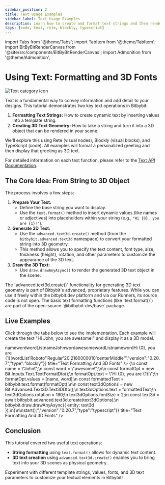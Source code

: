 ```yaml
---
sidebar_position: 2
title: Text Usage Examples
sidebar_label: Text Usage Examples
description: Learn how to create and format text strings and then render them as 3D text geometry in Bitbybit using Rete, Blockly, and TypeScript.
tags: [code, text, rete, blockly, typescript]
---
```


import Tabs from '@theme/Tabs';
import TabItem from '@theme/TabItem';
import BitByBitRenderCanvas from '@site/src/components/BitByBitRenderCanvas';
import Admonition from '@theme/Admonition';

# Using Text: Formatting and 3D Fonts

<img 
  class="category-icon-small" 
  src="https://s.bitbybit.dev/assets/icons/white/text-icon.svg" 
  alt="Text category icon" 
  title="Text category icon" /> 

Text is a fundamental way to convey information and add detail to your designs. This tutorial demonstrates two key text operations in Bitbybit:

1.  **Formatting Text Strings:** How to create dynamic text by inserting values into a template string.
2.  **Creating 3D Text Geometry:** How to take a string and turn it into a 3D object that can be rendered in your scene.

We'll explore this using Rete (visual nodes), Blockly (visual blocks), and TypeScript (code). All examples will format a personalized greeting and then display that greeting as 3D text.

For detailed information on each text function, please refer to the [Text API Documentation](https://docs.bitbybit.dev/classes/Bit.Text.html).

## The Core Idea: From String to 3D Object

The process involves a few steps:

1.  **Prepare Your Text:**
    *   Define the base string you want to display.
    *   Use the `text.format()` method to insert dynamic values (like names or adjectives) into placeholders within your string (e.g., `"Hi {0}, you are {1}!"`).
2.  **Generate 3D Text:**
    *   Use the `advanced.text3d.create()` method (from the `bitbybit.advanced.text3d` namespace) to convert your formatted string into 3D geometry.
    *   This method allows you to specify the text content, font type, size, thickness (height), rotation, and other parameters to customize the appearance of the 3D text.
3.  **Draw the 3D Text:**
    *   Use `draw.drawAnyAsync()` to render the generated 3D text object in the scene.

<Admonition type="info" title="3D Text Feature">
    The `advanced.text3d.create()` functionality for generating 3D text geometry is part of Bitbybit's advanced, proprietary features. While you can use it freely within the bitbybit.dev platform and via our Runners, its source code is not open. The basic text formatting functions (like `text.format()`) are part of the open-source `@bitbybit-dev/base` package.
</Admonition>

## Live Examples

Click through the tabs below to see the implementation. Each example will create the text "Hi John, you are awesome!" and display it as a 3D model.
  
<Tabs groupId="vectors-live-examples">
<TabItem value="rete" label="Rete">
    <BitByBitRenderCanvas
    requireManualStart={true}
    script={{"script":"{\"id\":\"rete-v2-json\",\"nodes\":{\"e51f1cebbbae25d4\":{\"id\":\"e51f1cebbbae25d4\",\"name\":\"bitbybit.text.format\",\"customName\":\"format\",\"async\":false,\"drawable\":false,\"data\":{\"genericNodeData\":{\"hide\":false,\"oneOnOne\":false,\"flatten\":0,\"forceExecution\":false},\"text\":\"Hi {0}, you are {1}!\",\"values\":[\"World\"]},\"inputs\":{\"values\":{\"connections\":[{\"node\":\"f4eb250a27a91bba\",\"output\":\"list\",\"data\":{}}]}},\"position\":[399.1515481894714,317.67783254941753]},\"f4eb250a27a91bba\":{\"id\":\"f4eb250a27a91bba\",\"name\":\"bitbybit.lists.createList\",\"customName\":\"create list\",\"data\":{},\"inputs\":{\"listElements\":{\"connections\":[{\"node\":\"0b2160a0ad9c8877\",\"output\":\"result\",\"data\":{}},{\"node\":\"d258ec68e21669ea\",\"output\":\"result\",\"data\":{}}]}},\"position\":[28.52019681370868,393.87997844264095]},\"d258ec68e21669ea\":{\"id\":\"d258ec68e21669ea\",\"name\":\"bitbybit.text.create\",\"customName\":\"create\",\"async\":false,\"drawable\":false,\"data\":{\"genericNodeData\":{\"hide\":false,\"oneOnOne\":false,\"flatten\":0,\"forceExecution\":false},\"text\":\"awesome\"},\"inputs\":{},\"position\":[-431.5143578525457,444.65038651781117]},\"0b2160a0ad9c8877\":{\"id\":\"0b2160a0ad9c8877\",\"name\":\"bitbybit.text.create\",\"customName\":\"create\",\"async\":false,\"drawable\":false,\"data\":{\"genericNodeData\":{\"hide\":false,\"oneOnOne\":false,\"flatten\":0,\"forceExecution\":false},\"text\":\"John\"},\"inputs\":{},\"position\":[-431.2924713328231,184.24991413435163]},\"a90e6a83f49020c6\":{\"id\":\"a90e6a83f49020c6\",\"name\":\"bitbybit.advanced.text3d.create\",\"customName\":\"text 3d\",\"async\":true,\"drawable\":true,\"data\":{\"genericNodeData\":{\"hide\":false,\"oneOnOne\":false,\"flatten\":0,\"forceExecution\":false},\"text\":\"bitbybit.dev\",\"fontType\":\"Roboto\",\"fontVariant\":\"Regular\",\"fontSize\":2,\"height\":0.2,\"rotation\":180,\"origin\":[0,0,0],\"direction\":[0,1,0],\"originAlignment\":\"centerMiddle\"},\"inputs\":{\"text\":{\"connections\":[{\"node\":\"e51f1cebbbae25d4\",\"output\":\"result\",\"data\":{}}]}},\"position\":[778.5000526533418,314.427689068662]}}}","version":"0.20.7","type":"rete"}}
    title="Text Formatting And 3D Fonts"
    />
</TabItem>
<TabItem value="blockly" label="Blockly">
  <BitByBitRenderCanvas
    requireManualStart={true}
    script={{"script":"<xml xmlns=\"https://developers.google.com/blockly/xml\"><variables><variable id=\"`|,;v]ai`xS;5u+t%Or0\">name</variable><variable id=\"*xyx{pSP*|r|wZPsJfSL\">word</variable><variable id=\"8h{$wdE[xK@-2/$jc:wO\">wordList</variable></variables><block type=\"variables_set\" id=\"wT{mc-Afys)89RpezBxC\" x=\"-100\" y=\"-217\"><field name=\"VAR\" id=\"`|,;v]ai`xS;5u+t%Or0\">name</field><value name=\"VALUE\"><block type=\"text\" id=\".=G^GbD}bqe9kLto]+5;\"><field name=\"TEXT\">John</field></block></value><next><block type=\"variables_set\" id=\"lDAkO|%rq}`6p,#GW2O:\"><field name=\"VAR\" id=\"*xyx{pSP*|r|wZPsJfSL\">word</field><value name=\"VALUE\"><block type=\"text\" id=\"]A*F?|Vl/wEQDJjjk=;[\"><field name=\"TEXT\">awesome</field></block></value><next><block type=\"variables_set\" id=\"0A21C{TN9lID,AD;G:,T\"><field name=\"VAR\" id=\"8h{$wdE[xK@-2/$jc:wO\">wordList</field><value name=\"VALUE\"><block type=\"lists_create_with\" id=\"eO)#fJMq0{,`uc+/`mDo\"><mutation items=\"2\"></mutation><value name=\"ADD0\"><block type=\"variables_get\" id=\"F3AdVR`g{*nh{#NgQ9JR\"><field name=\"VAR\" id=\"`|,;v]ai`xS;5u+t%Or0\">name</field></block></value><value name=\"ADD1\"><block type=\"variables_get\" id=\"Y)0]O0xBxO2K?87s@7^[\"><field name=\"VAR\" id=\"*xyx{pSP*|r|wZPsJfSL\">word</field></block></value></block></value><next><block type=\"bitbybit.draw.drawAnyAsyncNoReturn\" id=\"NhzPkha%8GJ,=/Ka-1;W\"><value name=\"Entity\"><block type=\"bitbybit.advanced.text3d.create\" id=\"X%/X5*pSYyP2,o.4j~VA\"><value name=\"Text\"><block type=\"bitbybit.text.format\" id=\"Yyw0WiZ!pDdcQr?hLlzU\"><value name=\"Text\"><block type=\"text\" id=\"N_V+Y6!f~YOID{c|gqpz\"><field name=\"TEXT\">Hi {0}, you are {1}!</field></block></value><value name=\"Values\"><block type=\"variables_get\" id=\"G@wz5n5;cd|qaGFe3b+]\"><field name=\"VAR\" id=\"8h{$wdE[xK@-2/$jc:wO\">wordList</field></block></value></block></value><value name=\"FontType\"><block type=\"bitbybit.advanced.text3d.fontsEnum\" id=\":Mk1IT+pCNu%H6(2gP]p\"><field name=\"bitbybit.advanced.text3d.fontsEnum\">'Roboto'</field></block></value><value name=\"FontVariant\"><block type=\"bitbybit.advanced.text3d.fontVariantsEnum\" id=\"bVtj9S4!(_V0-#mk0KcD\"><field name=\"bitbybit.advanced.text3d.fontVariantsEnum\">'Regular'</field></block></value><value name=\"FontSize\"><block type=\"math_number\" id=\"t)rdaYMBQ$v?_91#oTN]\"><field name=\"NUM\">2</field></block></value><value name=\"Height\"><block type=\"math_number\" id=\"Qz5,/7JH#}vnY2n3PvJm\"><field name=\"NUM\">0.2</field></block></value><value name=\"Rotation\"><block type=\"math_number\" id=\"!{rOa}OgKv!rZ+}0ui)U\"><field name=\"NUM\">180</field></block></value><value name=\"Origin\"><block type=\"bitbybit.vector.vectorXYZ\" id=\"XNtSRg+c2uVWcfyO~+.3\"><value name=\"X\"><block type=\"math_number\" id=\"*2uUA,^E7BS/76q;_Iz(\"><field name=\"NUM\">0</field></block></value><value name=\"Y\"><block type=\"math_number\" id=\"yFYa;*jZIzmwTHxS=l((\"><field name=\"NUM\">0</field></block></value><value name=\"Z\"><block type=\"math_number\" id=\"Vn:[ltIk#3)?=^a@AMui\"><field name=\"NUM\">0</field></block></value></block></value><value name=\"Direction\"><block type=\"bitbybit.vector.vectorXYZ\" id=\"_W*31kGBE#+WhsNE^2)M\"><value name=\"X\"><block type=\"math_number\" id=\"uT@%*2;+99G.:UhgjeEg\"><field name=\"NUM\">0</field></block></value><value name=\"Y\"><block type=\"math_number\" id=\"5AR3)lZho|`^wUA0Ma%L\"><field name=\"NUM\">1</field></block></value><value name=\"Z\"><block type=\"math_number\" id=\"3@O={zHe_9`QYQjI0a6#\"><field name=\"NUM\">0</field></block></value></block></value><value name=\"OriginAlignment\"><block type=\"bitbybit.advanced.text3d.recAlignmentEnum\" id=\"r=YmHPXM5_7XLX!-hI+0\"><field name=\"bitbybit.advanced.text3d.recAlignmentEnum\">'centerMiddle'</field></block></value></block></value></block></next></block></next></block></next></block></xml>","version":"0.20.7","type":"blockly"}}
    title="Text Formatting And 3D Fonts"
    />
</TabItem>
<TabItem value="typescript" label="TypeScript">
<BitByBitRenderCanvas
    requireManualStart={true}
    script={{"script":"const start = async () => {\n    const name = \"John\";\n    const word = \"awesome\";\n\n    const formatOpt = new Bit.Inputs.Text.TextFormatDto();\n    formatOpt.text = \"Hi {0}, you are {1}!\";\n    formatOpt.values = [name, word];\n    const formattedText = bitbybit.text.format(formatOpt);\n\n    const text3dOptions = new Bit.Advanced.Text3D.Text3DDto();\n    text3dOptions.text = formattedText;\n    text3dOptions.rotation = 180;\n    text3dOptions.fontSize = 2;\n    const text3d = await bitbybit.advanced.text3d.create(text3dOptions);\n    bitbybit.draw.drawAnyAsync({ entity: text3d });\n}\n\nstart();","version":"0.20.7","type":"typescript"}}
    title="Text Formatting And 3D Fonts"
    />
</TabItem>

</Tabs>

## Conclusion

This tutorial covered two useful text operations:
*   **String formatting** using `text.format()` allows for dynamic text content.
*   **3D text creation** using `advanced.text3d.create()` enables you to bring text into your 3D scenes as physical geometry.

Experiment with different template strings, values, fonts, and 3D text parameters to customize your textual elements in Bitbybit!